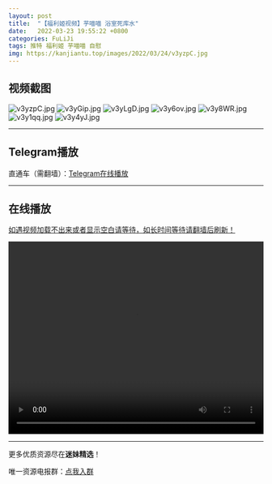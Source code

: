 ```yaml
---
layout: post
title:  "【福利姬视频】芋喵喵 浴室死库水"
date:   2022-03-23 19:55:22 +0800
categories: FuLiJi
tags: 推特 福利姬 芋喵喵 自慰
img: https://kanjiantu.top/images/2022/03/24/v3yzpC.jpg
---
```



## 视频截图

![v3yzpC.jpg](https://kanjiantu.top/images/2022/03/24/v3yzpC.jpg)
![v3yGip.jpg](https://kanjiantu.top/images/2022/03/24/v3yGip.jpg)
![v3yLgD.jpg](https://kanjiantu.top/images/2022/03/24/v3yLgD.jpg)
![v3y6ov.jpg](https://kanjiantu.top/images/2022/03/24/v3y6ov.jpg)
![v3y8WR.jpg](https://kanjiantu.top/images/2022/03/24/v3y8WR.jpg)
![v3y1qq.jpg](https://kanjiantu.top/images/2022/03/24/v3y1qq.jpg)
![v3y4yJ.jpg](https://kanjiantu.top/images/2022/03/24/v3y4yJ.jpg)

* * *
## Telegram播放

直通车（需翻墙）：[Telegram在线播放](https://t.me/mimeijingxuan/287)

* * *
## 在线播放
<u>如遇视频加载不出来或者显示空白请等待，如长时间等待请翻墙后刷新！</u>
<center><video src="https://cdn.publer.io/uploads/videos/623a0ccbdb27970be1685306/c5da086dd8b1c2dda8f67d8f3537dad5.mp4" width="100%" height="380px" controls="controls"></video></center>


* * *
更多优质资源尽在**迷妹精选**！

唯一资源电报群：[点我入群](https://t.me/mimeijingxuan)


